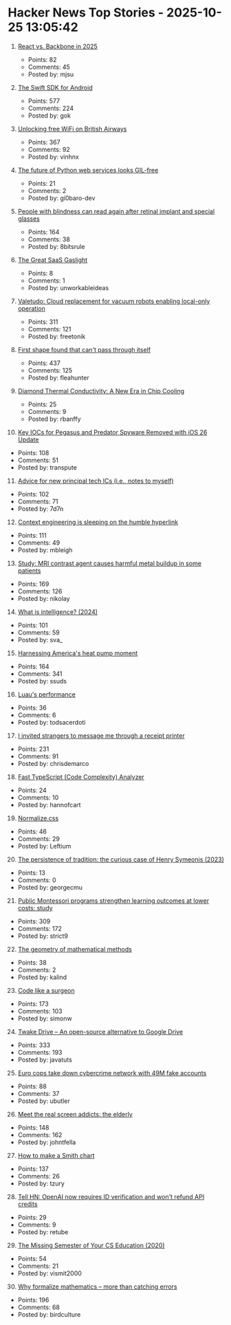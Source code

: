 # Hacker News Top Stories - 2025-10-25 13:05:42

1. [React vs. Backbone in 2025](https://backbonenotbad.hyperclay.com/)
   - Points: 82
   - Comments: 45
   - Posted by: mjsu

2. [The Swift SDK for Android](https://www.swift.org/blog/nightly-swift-sdk-for-android/)
   - Points: 577
   - Comments: 224
   - Posted by: gok

3. [Unlocking free WiFi on British Airways](https://www.saxrag.com/tech/reversing/2025/06/01/BAWiFi.html)
   - Points: 367
   - Comments: 92
   - Posted by: vinhnx

4. [The future of Python web services looks GIL-free](https://blog.baro.dev/p/the-future-of-python-web-services-looks-gil-free)
   - Points: 21
   - Comments: 2
   - Posted by: gi0baro-dev

5. [People with blindness can read again after retinal implant and special glasses](https://www.nbcnews.com/health/health-news/tiny-eye-implant-special-glasses-legally-blind-patients-can-read-rcna238488)
   - Points: 164
   - Comments: 38
   - Posted by: 8bitsrule

6. [The Great SaaS Gaslight](https://unworkableideas.com/the-great-saas-lighting-how-it-users-got-gaslit/)
   - Points: 8
   - Comments: 1
   - Posted by: unworkableideas

7. [Valetudo: Cloud replacement for vacuum robots enabling local-only operation](https://valetudo.cloud/)
   - Points: 311
   - Comments: 121
   - Posted by: freetonik

8. [First shape found that can't pass through itself](https://www.quantamagazine.org/first-shape-found-that-cant-pass-through-itself-20251024/)
   - Points: 437
   - Comments: 125
   - Posted by: fleahunter

9. [Diamond Thermal Conductivity: A New Era in Chip Cooling](https://spectrum.ieee.org/diamond-thermal-conductivity)
   - Points: 25
   - Comments: 9
   - Posted by: rbanffy

10. [Key IOCs for Pegasus and Predator Spyware Removed with iOS 26 Update](https://iverify.io/blog/key-iocs-for-pegasus-and-predator-spyware-cleaned-with-ios-26-update)
   - Points: 108
   - Comments: 51
   - Posted by: transpute

11. [Advice for new principal tech ICs (i.e., notes to myself)](https://eugeneyan.com/writing/principal/)
   - Points: 102
   - Comments: 71
   - Posted by: 7d7n

12. [Context engineering is sleeping on the humble hyperlink](https://mbleigh.dev/posts/context-engineering-with-links/)
   - Points: 111
   - Comments: 49
   - Posted by: mbleigh

13. [Study: MRI contrast agent causes harmful metal buildup in some patients](https://www.ormanager.com/briefs/study-mri-contrast-agent-causes-harmful-metal-buildup-in-some-patients/)
   - Points: 169
   - Comments: 126
   - Posted by: nikolay

14. [What is intelligence? (2024)](https://whatisintelligence.antikythera.org/)
   - Points: 101
   - Comments: 59
   - Posted by: sva_

15. [Harnessing America's heat pump moment](https://www.heatpumped.org/p/harnessing-america-s-heat-pump-moment)
   - Points: 164
   - Comments: 341
   - Posted by: ssuds

16. [Luau's performance](https://luau.org/performance)
   - Points: 36
   - Comments: 6
   - Posted by: todsacerdoti

17. [I invited strangers to message me through a receipt printer](https://aschmelyun.com/blog/i-invited-strangers-to-message-me-through-a-receipt-printer/)
   - Points: 231
   - Comments: 91
   - Posted by: chrisdemarco

18. [Fast TypeScript (Code Complexity) Analyzer](https://ftaproject.dev/)
   - Points: 24
   - Comments: 10
   - Posted by: hannofcart

19. [Normalize.css](https://csstools.github.io/normalize.css/)
   - Points: 46
   - Comments: 29
   - Posted by: Leftium

20. [The persistence of tradition: the curious case of Henry Symeonis (2023)](https://blogs.bodleian.ox.ac.uk/archivesandmanuscripts/2023/12/13/the-persistence-of-tradition-the-curious-case-of-henry-symeonis/)
   - Points: 13
   - Comments: 0
   - Posted by: georgecmu

21. [Public Montessori programs strengthen learning outcomes at lower costs: study](https://phys.org/news/2025-10-national-montessori-early-outcomes-sharply.html)
   - Points: 309
   - Comments: 172
   - Posted by: strict9

22. [The geometry of mathematical methods](https://books.physics.oregonstate.edu/GMM/book.html)
   - Points: 38
   - Comments: 2
   - Posted by: kalind

23. [Code like a surgeon](https://www.geoffreylitt.com/2025/10/24/code-like-a-surgeon)
   - Points: 173
   - Comments: 103
   - Posted by: simonw

24. [Twake Drive – An open-source alternative to Google Drive](https://github.com/linagora/twake-drive)
   - Points: 333
   - Comments: 193
   - Posted by: javatuts

25. [Euro cops take down cybercrime network with 49M fake accounts](https://www.itnews.com.au/news/euro-cops-take-down-cybercrime-network-with-49-million-fake-accounts-621174)
   - Points: 88
   - Comments: 37
   - Posted by: ubutler

26. [Meet the real screen addicts: the elderly](https://www.economist.com/international/2025/10/23/meet-the-real-screen-addicts-the-elderly)
   - Points: 148
   - Comments: 162
   - Posted by: johntfella

27. [How to make a Smith chart](https://www.johndcook.com/blog/2025/10/23/smith-chart/)
   - Points: 137
   - Comments: 26
   - Posted by: tzury

28. [Tell HN: OpenAI now requires ID verification and won't refund API credits](undefined)
   - Points: 29
   - Comments: 9
   - Posted by: retube

29. [The Missing Semester of Your CS Education (2020)](https://missing.csail.mit.edu/)
   - Points: 54
   - Comments: 21
   - Posted by: vismit2000

30. [Why formalize mathematics – more than catching errors](https://rkirov.github.io/posts/why_lean/)
   - Points: 196
   - Comments: 68
   - Posted by: birdculture

